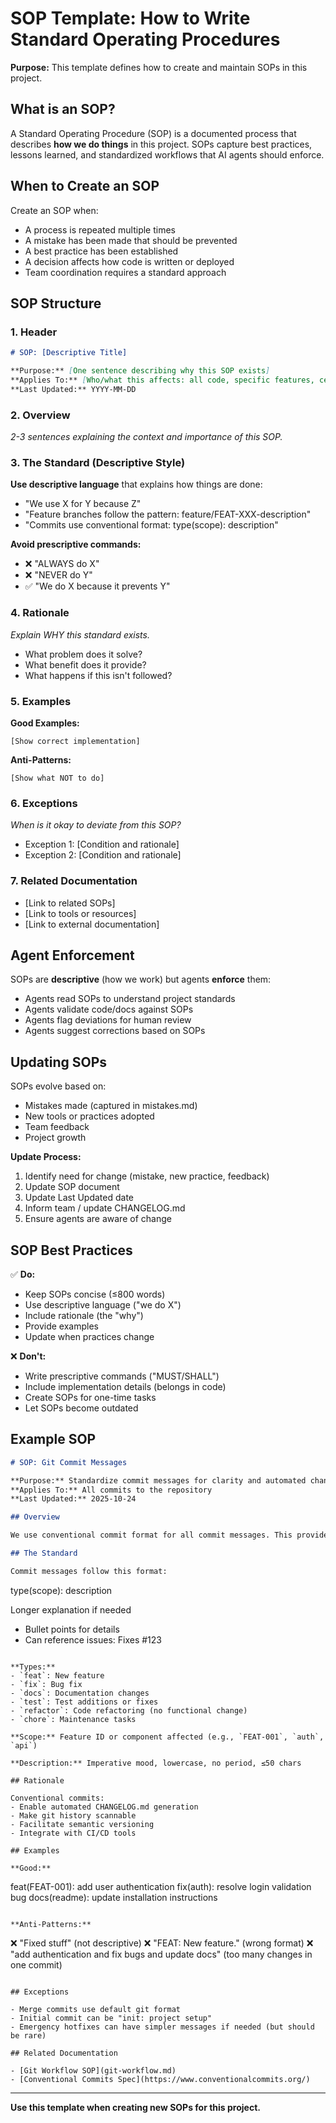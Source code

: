 # SOP Template: How to Write Standard Operating Procedures

**Purpose:** This template defines how to create and maintain SOPs in this project.

## What is an SOP?

A Standard Operating Procedure (SOP) is a documented process that describes **how we do things** in this project. SOPs capture best practices, lessons learned, and standardized workflows that AI agents should enforce.

## When to Create an SOP

Create an SOP when:
- A process is repeated multiple times
- A mistake has been made that should be prevented
- A best practice has been established
- A decision affects how code is written or deployed
- Team coordination requires a standard approach

## SOP Structure

### 1. Header
```markdown
# SOP: [Descriptive Title]

**Purpose:** [One sentence describing why this SOP exists]
**Applies To:** [Who/what this affects: all code, specific features, certain tools]
**Last Updated:** YYYY-MM-DD
```

### 2. Overview
*2-3 sentences explaining the context and importance of this SOP.*

### 3. The Standard (Descriptive Style)

**Use descriptive language** that explains how things are done:
- "We use X for Y because Z"
- "Feature branches follow the pattern: feature/FEAT-XXX-description"
- "Commits use conventional format: type(scope): description"

**Avoid prescriptive commands:**
- ❌ "ALWAYS do X"
- ❌ "NEVER do Y"
- ✅ "We do X because it prevents Y"

### 4. Rationale
*Explain WHY this standard exists.*
- What problem does it solve?
- What benefit does it provide?
- What happens if this isn't followed?

### 5. Examples

**Good Examples:**
```
[Show correct implementation]
```

**Anti-Patterns:**
```
[Show what NOT to do]
```

### 6. Exceptions
*When is it okay to deviate from this SOP?*
- Exception 1: [Condition and rationale]
- Exception 2: [Condition and rationale]

### 7. Related Documentation
- [Link to related SOPs]
- [Link to tools or resources]
- [Link to external documentation]

## Agent Enforcement

SOPs are **descriptive** (how we work) but agents **enforce** them:
- Agents read SOPs to understand project standards
- Agents validate code/docs against SOPs
- Agents flag deviations for human review
- Agents suggest corrections based on SOPs

## Updating SOPs

SOPs evolve based on:
- Mistakes made (captured in mistakes.md)
- New tools or practices adopted
- Team feedback
- Project growth

**Update Process:**
1. Identify need for change (mistake, new practice, feedback)
2. Update SOP document
3. Update Last Updated date
4. Inform team / update CHANGELOG.md
5. Ensure agents are aware of change

## SOP Best Practices

✅ **Do:**
- Keep SOPs concise (≤800 words)
- Use descriptive language ("we do X")
- Include rationale (the "why")
- Provide examples
- Update when practices change

❌ **Don't:**
- Write prescriptive commands ("MUST/SHALL")
- Include implementation details (belongs in code)
- Create SOPs for one-time tasks
- Let SOPs become outdated

## Example SOP

```markdown
# SOP: Git Commit Messages

**Purpose:** Standardize commit messages for clarity and automated changelog generation
**Applies To:** All commits to the repository
**Last Updated:** 2025-10-24

## Overview

We use conventional commit format for all commit messages. This provides clear history, enables automated changelog generation, and helps team members understand changes at a glance.

## The Standard

Commit messages follow this format:
```
type(scope): description

Longer explanation if needed

- Bullet points for details
- Can reference issues: Fixes #123
```

**Types:**
- `feat`: New feature
- `fix`: Bug fix
- `docs`: Documentation changes
- `test`: Test additions or fixes
- `refactor`: Code refactoring (no functional change)
- `chore`: Maintenance tasks

**Scope:** Feature ID or component affected (e.g., `FEAT-001`, `auth`, `api`)

**Description:** Imperative mood, lowercase, no period, ≤50 chars

## Rationale

Conventional commits:
- Enable automated CHANGELOG.md generation
- Make git history scannable
- Facilitate semantic versioning
- Integrate with CI/CD tools

## Examples

**Good:**
```
feat(FEAT-001): add user authentication
fix(auth): resolve login validation bug
docs(readme): update installation instructions
```

**Anti-Patterns:**
```
❌ "Fixed stuff" (not descriptive)
❌ "FEAT: New feature." (wrong format)
❌ "add authentication and fix bugs and update docs" (too many changes in one commit)
```

## Exceptions

- Merge commits use default git format
- Initial commit can be "init: project setup"
- Emergency hotfixes can have simpler messages if needed (but should be rare)

## Related Documentation

- [Git Workflow SOP](git-workflow.md)
- [Conventional Commits Spec](https://www.conventionalcommits.org/)
```

---

**Use this template when creating new SOPs for this project.**
